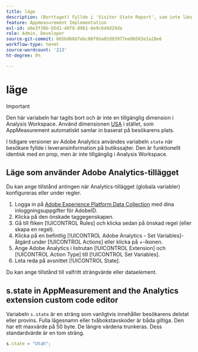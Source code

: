 ```yaml
---
title: läge
description: (Borttaget) Fyllde i 'Visitor State Report', som inte längre är tillgänglig.
feature: Appmeasurement Implementation
exl-id: a6e3f30b-b5d1-48f8-8961-8e9c6d4d29da
role: Admin, Developer
source-git-commit: 665bd68d7ebc08f0da02d93977ee0b583e1a28e6
workflow-type: tm+mt
source-wordcount: '213'
ht-degree: 0%

---
```


# läge

>[!IMPORTANT]
>
>Den här variabeln har tagits bort och är inte en tillgänglig dimension i Analysis Workspace. Använd dimensionen [USA](/help/components/dimensions/us-states.md) i stället, som AppMeasurement automatiskt samlar in baserat på besökarens plats.

I tidigare versioner av Adobe Analytics användes variabeln `state` när besökare fyllde i leveransinformation på butikssajter. Den är funktionellt identisk med en prop, men är inte tillgänglig i Analysis Workspace.

## Läge som använder Adobe Analytics-tillägget

Du kan ange tillstånd antingen när Analytics-tillägget (globala variabler) konfigureras eller under regler.

1. Logga in på [Adobe Experience Platform Data Collection](https://experience.adobe.com/data-collection) med dina inloggningsuppgifter för AdobeID.
2. Klicka på den önskade taggegenskapen.
3. Gå till fliken [!UICONTROL Rules] och klicka sedan på önskad regel (eller skapa en regel).
4. Klicka på en befintlig [!UICONTROL Adobe Analytics - Set Variables]-åtgärd under [!UICONTROL Actions] eller klicka på +-ikonen.
5. Ange Adobe Analytics i listrutan [!UICONTROL Extension] och [!UICONTROL Action Type] till [!UICONTROL Set Variables].
6. Leta reda på avsnittet [!UICONTROL State].

Du kan ange tillstånd till valfritt strängvärde eller dataelement.

## s.state in AppMeasurement and the Analytics extension custom code editor

Variabeln `s.state` är en sträng som vanligtvis innehåller besökarens delstat eller provins. Fulla lägesnamn eller tvåbokstavskoder är båda giltiga. Den har ett maxvärde på 50 byte. De längre värdena trunkeras. Dess standardvärde är en tom sträng.

```js
s.state = "Utah";
```
